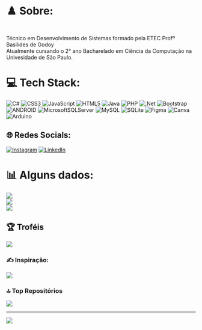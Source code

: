 # ♟️ Sobre:
<br>Técnico em Desenvolvimento de Sistemas formado pela ETEC Profº Basilides de Godoy<br>
Atualmente cursando o 2° ano Bacharelado em Ciência da Computação na Univesidade de São Paulo.

# 💻 Tech Stack:
![C#](https://img.shields.io/badge/c%23-%23239120.svg?style=for-the-badge&logo=c-sharp&logoColor=white) ![CSS3](https://img.shields.io/badge/css3-%231572B6.svg?style=for-the-badge&logo=css3&logoColor=white) ![JavaScript](https://img.shields.io/badge/javascript-%23323330.svg?style=for-the-badge&logo=javascript&logoColor=%23F7DF1E) ![HTML5](https://img.shields.io/badge/html5-%23E34F26.svg?style=for-the-badge&logo=html5&logoColor=white) ![Java](https://img.shields.io/badge/java-%23ED8B00.svg?style=for-the-badge&logo=java&logoColor=white) ![PHP](https://img.shields.io/badge/php-%23777BB4.svg?style=for-the-badge&logo=php&logoColor=white) ![.Net](https://img.shields.io/badge/.NET-5C2D91?style=for-the-badge&logo=.net&logoColor=white) ![Bootstrap](https://img.shields.io/badge/bootstrap-%23563D7C.svg?style=for-the-badge&logo=bootstrap&logoColor=white) ![ANDROID](https://img.shields.io/badge/android-%2320232a.svg?style=for-the-badge&logo=android&logoColor=%a4c639) ![MicrosoftSQLServer](https://img.shields.io/badge/Microsoft%20SQL%20Sever-CC2927?style=for-the-badge&logo=microsoft%20sql%20server&logoColor=white) ![MySQL](https://img.shields.io/badge/mysql-%2300f.svg?style=for-the-badge&logo=mysql&logoColor=white) ![SQLite](https://img.shields.io/badge/sqlite-%2307405e.svg?style=for-the-badge&logo=sqlite&logoColor=white) 	![Figma](https://img.shields.io/badge/figma-%23F24E1E.svg?style=for-the-badge&logo=figma&logoColor=white) ![Canva](https://img.shields.io/badge/Canva-%2300C4CC.svg?style=for-the-badge&logo=Canva&logoColor=white) ![Arduino](https://img.shields.io/badge/-Arduino-00979D?style=for-the-badge&logo=Arduino&logoColor=white)

## 🌐 Redes Socials:
[![Instagram](https://img.shields.io/badge/Instagram-%23E4405F.svg?logo=Instagram&logoColor=white)](https://instagram.com/Lucasd_raab) [![LinkedIn](https://img.shields.io/badge/LinkedIn-%230077B5.svg?logo=linkedin&logoColor=white)](https://linkedin.com/in/lucas-rabaquim) 


# 📊 Alguns dados:
![](https://github-readme-stats.vercel.app/api?username=LucasRabaquim&theme=tokyonight&hide_border=false&include_all_commits=false&count_private=false)<br/>
![](https://github-readme-streak-stats.herokuapp.com/?user=LucasRabaquim&theme=tokyonight&hide_border=false)<br/>
![](https://github-readme-stats.vercel.app/api/top-langs/?username=LucasRabaquim&theme=tokyonight&hide_border=false&include_all_commits=false&count_private=false&layout=compact)

## 🏆 Troféis
![](https://github-profile-trophy.vercel.app/?username=LucasRabaquim&theme=dracula&no-frame=true&no-bg=false&margin-w=4)

### ✍️ Inspiração:
![](https://quotes-github-readme.vercel.app/api?type=horizontal&theme=tokyonight)

### 🔝 Top Repositórios
![](https://github-contributor-stats.vercel.app/api?username=LucasRabaquim&limit=5&theme=tokyonight&combine_all_yearly_contributions=true)

---
[![](https://visitcount.itsvg.in/api?id=LucasRabaquim&icon=9&color=5)](https://visitcount.itsvg.in)

<!-- Proudly created with GPRM ( https://gprm.itsvg.in ) -->
